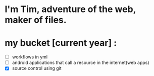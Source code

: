 # I'm Tim, adventure of the web, maker of files.
# my bucket [current year] :
- [ ] workflows in yml
- [ ] android applications that call a resource in the internet(web apps)
- [x] source control using git

<!---
NamesTim/NamesTim is a ✨ special ✨ repository because its `README.md` (this file) appears on your GitHub profile.
You can click the Preview link to take a look at your changes.
--->
